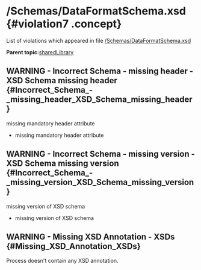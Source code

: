# /Schemas/DataFormatSchema.xsd {#violation7 .concept}

List of violations which appeared in file [/Schemas/DataFormatSchema.xsd](../../../projects/sharedLibrary/Schemas/DataFormatSchema.xsd.md)

**Parent topic:**[sharedLibrary](../../../qa/projects/sharedLibrary.md)

## WARNING - Incorrect Schema - missing header - XSD Schema missing header {#Incorrect_Schema_-_missing_header_XSD_Schema_missing_header}

missing mandatory header attribute

-   missing mandatory header attribute

## WARNING - Incorrect Schema - missing version - XSD Schema missing version {#Incorrect_Schema_-_missing_version_XSD_Schema_missing_version}

missing version of XSD schema

-   missing version of XSD schema

## WARNING - Missing XSD Annotation - XSDs {#Missing_XSD_Annotation_XSDs}

Process doesn't contain any XSD annotation.

